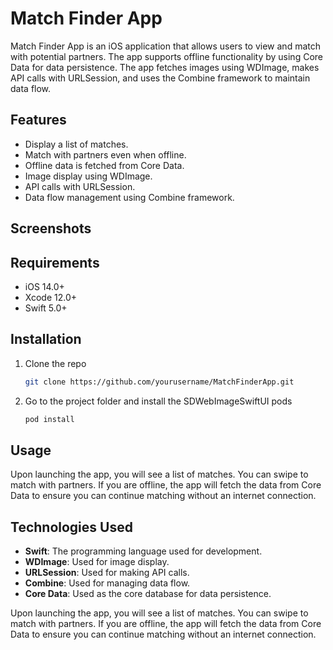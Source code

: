 # Match Finder App

Match Finder App is an iOS application that allows users to view and match with potential partners. The app supports offline functionality by using Core Data for data persistence. The app fetches images using WDImage, makes API calls with URLSession, and uses the Combine framework to maintain data flow.

## Features

- Display a list of matches.
- Match with partners even when offline.
- Offline data is fetched from Core Data.
- Image display using WDImage.
- API calls with URLSession.
- Data flow management using Combine framework.

## Screenshots


## Requirements

- iOS 14.0+
- Xcode 12.0+
- Swift 5.0+

## Installation

1. Clone the repo
   ```sh
   git clone https://github.com/yourusername/MatchFinderApp.git
2. Go to the project folder and install the SDWebImageSwiftUI pods
   ```sh
   pod install

## Usage

Upon launching the app, you will see a list of matches. You can swipe to match with partners. If you are offline, the app will fetch the data from Core Data to ensure you can continue matching without an internet connection.


## Technologies Used

- **Swift**: The programming language used for development.
- **WDImage**: Used for image display.
- **URLSession**: Used for making API calls.
- **Combine**: Used for managing data flow.
- **Core Data**: Used as the core database for data persistence.

Upon launching the app, you will see a list of matches. You can swipe to match with partners. If you are offline, the app will fetch the data from Core Data to ensure you can continue matching without an internet connection.
